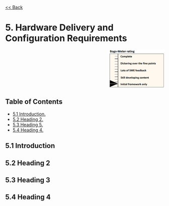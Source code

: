 [<< Back](../)

# 5. Hardware Delivery and Configuration Requirements
<p align="right"><img src="../figures/bogo_ifo.png" alt="scope" title="Scope" width="35%"/></p>

## Table of Contents
* [5.1 Introduction.](#5.1)
* [5.2 Heading 2.](#5.2)
* [5.3 Heading 5.](#5.3)
* [5.4 Heading 4.](#5.4)

<a name="5.1"></a>
## 5.1 Introduction


<a name="5.2"></a>
## 5.2 Heading 2


<a name="5.3"></a>
## 5.3 Heading 3


<a name="5.4"></a>
## 5.4 Heading 4